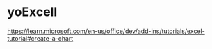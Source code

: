 # yoExcell
https://learn.microsoft.com/en-us/office/dev/add-ins/tutorials/excel-tutorial#create-a-chart
